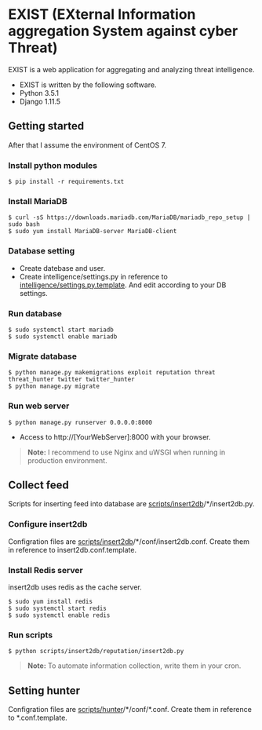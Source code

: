 # EXIST (EXternal Information aggregation System against cyber Threat)

EXIST is a web application for aggregating and analyzing threat intelligence.

- EXIST is written by the following software.
 - Python 3.5.1
 - Django 1.11.5

## Getting started

After that I assume the environment of CentOS 7.

### Install python modules

```
$ pip install -r requirements.txt
```

### Install MariaDB

```
$ curl -sS https://downloads.mariadb.com/MariaDB/mariadb_repo_setup | sudo bash
$ sudo yum install MariaDB-server MariaDB-client
```

### Database setting

- Create datebase and user.
- Create intelligence/settings.py in reference to [intelligence/settings.py.template](intelligence/settings.py.template). And edit according to your DB settings.

### Run database

```
$ sudo systemctl start mariadb
$ sudo systemctl enable mariadb
```

### Migrate database

```
$ python manage.py makemigrations exploit reputation threat threat_hunter twitter twitter_hunter
$ python manage.py migrate
```

### Run web server

```
$ python manage.py runserver 0.0.0.0:8000
```

- Access to http://[YourWebServer]:8000 with your browser.

> **Note:** I recommend to use Nginx and uWSGI when running in production environment.

## Collect feed

Scripts for inserting feed into database are [scripts/insert2db](scripts/insert2db)/\*/insert2db.py.

### Configure insert2db

Configration files are [scripts/insert2db](scripts/insert2db)/\*/conf/insert2db.conf. Create them in reference to insert2db.conf.template.

### Install Redis server
insert2db uses redis as the cache server.

```
$ sudo yum install redis
$ sudo systemctl start redis
$ sudo systemctl enable redis
```

### Run scripts

```
$ python scripts/insert2db/reputation/insert2db.py
```

> **Note:** To automate information collection, write them in your cron.

## Setting hunter

Configration files are [scripts/hunter](scripts/hunter)/\*/conf/\*.conf. Create them in reference to \*.conf.template.
